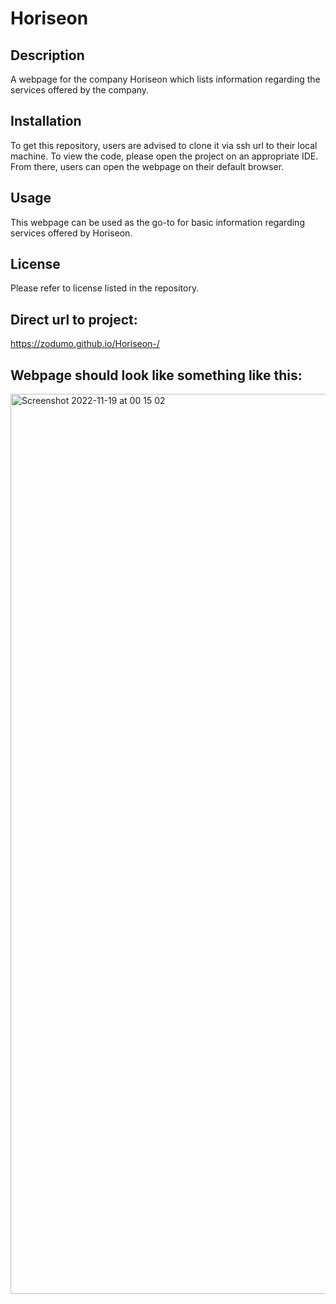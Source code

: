 # Horiseon

## Description 

A webpage for the company Horiseon which lists information regarding the services offered by the company. 


## Installation 

To get this repository, users are advised to clone it via ssh url to their local machine. To view the code, please open the project on an appropriate IDE. From there, users can open the webpage on their default browser. 

## Usage 

This webpage can be used as the go-to for basic information regarding services offered by Horiseon. 


## License 
 Please refer to license listed in the repository. 

 ## Direct url to project: 
 https://zodumo.github.io/Horiseon-/
## Webpage should look like something like this:
<img width="1440" alt="Screenshot 2022-11-19 at 00 15 02" src="https://user-images.githubusercontent.com/65924656/202823664-2eae93a3-c050-4a85-a4fd-d3f7c9f7c1d7.png">
